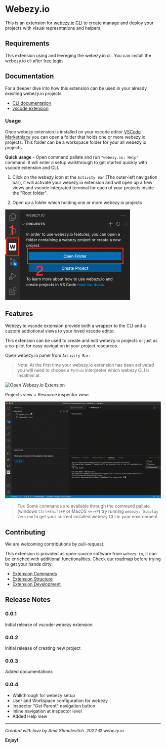 # Webezy.io

This is an extension for [webezy.io CLI](https://www.webezy.io) to create manage and deploy your projects with visual represntations and helpers.

## Requirements

This extension using and levreging the webezy.io cli.
You can install the webezy.io cli after [free login](https://www.webezy.io)

## Documentation

For a deeper dive into how this extension can be used in your already exisiting webezy.io projects

- [CLI documentation](https://www.webezy.io/docs/cli)
- [vscode extension](https://www.webezy.io/docs/vscode)

### Usage

Once webezy extension is installed on your vscode editor [VSCode Marketplace](https://marketplace.visualstudio.com/items?itemName=webezy.vscode-webezy)
you can open a folder that holds one or more webezy.io projects.
This folder can be a workspace folder for your all webezy.io projects.

__Quick usage__ - Open command pallate and run `"webezy.io: Help"` command. it will enter a setup walkthrough to get started quickly with vscode extension and CLI. 


1. Click on the webezy icon at the `Activity Bar` (The outer-left navigation bar), it will activate your webezy.io extension and will open up a fiew views and vscode integrated terminal for each of your projects inside the "Root folder".

2. Open up a folder which holding one or more webezy.io projects

![Init Extension Steps](assets/vscode-webezy-welcome.png)

## Features

Webezy.io vscode extension provide both a wrapper to the CLI and a custom addiotional views to your loved vscode editor.

This extension can be used to create and edit webezy.io projects or just as a co-pilot for easy navigation in your project resources.


Open webezy.io panel from `Activity Bar`:

> Note: At the first time your webezy.io extension has been activated you will need to choose a `Python` interpreter which webezy CLI is insatlled at.

![Open Webezy.io Extension](assets/vscode-webezy-init.gif)

Projects view + Resource inspector view:

![Features](assets/vscode-webezy-preview.gif)


> Tip: Some commands are available through the command pallate (windows `Ctrl+Shift+P` or MacOS `⌘+⇧+P`) try running `webezy: Display Version` to get your current installed webezy CLI in your environment. 

## Contributing

We are welcoming contributions by pull-request.

This extension is provided as open-source software from `webezy.io`, it can be enriched with additional functionalities.
Check our roadmap before trying to get your hands dirty.

- [Extension Commands](docs/extension-commands.md)
- [Extension Structure](docs/extension-structure.md)
- [Extension Development](docs/extension-development-cycle.md)


## Release Notes

### 0.0.1

Initial release of vscode-webezy extension

### 0.0.2

Initial release of creating new project 

### 0.0.3

Added documentations

### 0.0.4

- Walkthrough for webezy setup
- User and Workspace configuration for webezy
- Inspector "Get Parent" navigation button
- Inline navigation at inspector level
- Added Help view


---
_Created with love by Amit Shmulevitch. 2022 © webezy.io_

**Enjoy!** 

